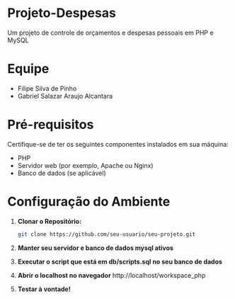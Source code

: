 # Projeto-Despesas
Um projeto de controle de orçamentos e despesas pessoais em PHP e MySQL

# Equipe
- Filipe Silva de Pinho
- Gabriel Salazar Araujo Alcantara
  
# Pré-requisitos

Certifique-se de ter os seguintes componentes instalados em sua máquina:

- PHP
- Servidor web (por exemplo, Apache ou Nginx)
- Banco de dados (se aplicável)

# Configuração do Ambiente

1. **Clonar o Repositório:**
   ```bash
   git clone https://github.com/seu-usuario/seu-projeto.git

2. **Manter seu servidor e banco de dados mysql ativos**

3. **Executar o script que está em db/scripts.sql no seu banco de dados**

4. **Abrir o localhost no navegador**
    http://localhost/workspace_php

5. **Testar à vontade!**
